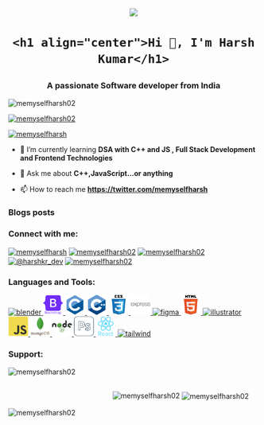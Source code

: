 

<h1 align="center">
    <img src="https://readme-typing-svg.herokuapp.com?font=Bungee+Spice&pause=1000&color=35CDF7&random=false&width=435&lines=Hi+There!..+%F0%9F%91%8B%F0%9F%A4%98;I'm+Harsh+Kumar ;" />

    <h1 align="center">Hi 👋, I'm Harsh Kumar</h1>
<h3 align="center">A passionate Software developer from India</h3>

<p align="left"> <img src="https://komarev.com/ghpvc/?username=memyselfharsh02&label=Profile%20views&color=0e75b6&style=flat" alt="memyselfharsh02" /> </p>

<p align="left"> <a href="https://github.com/ryo-ma/github-profile-trophy"><img src="https://github-profile-trophy.vercel.app/?username=memyselfharsh02" alt="memyselfharsh02" /></a> </p>

<p align="left"> <a href="https://twitter.com/memyselfharsh" target="blank"><img src="https://img.shields.io/twitter/follow/memyselfharsh?logo=twitter&style=for-the-badge" alt="memyselfharsh" /></a> </p>

- 🌱 I’m currently learning **DSA with C++ and JS , Full Stack Development and Frontend Technologies**

- 💬 Ask me about **C++,JavaScript...or anything**

- 📫 How to reach me **https://twitter.com/memyselfharsh**

### Blogs posts
<!-- BLOG-POST-LIST:START -->
<!-- BLOG-POST-LIST:END -->

<h3 align="left">Connect with me:</h3>
<p align="left">
<a href="https://twitter.com/memyselfharsh" target="blank"><img align="center" src="https://raw.githubusercontent.com/rahuldkjain/github-profile-readme-generator/master/src/images/icons/Social/twitter.svg" alt="memyselfharsh" height="30" width="40" /></a>
<a href="https://linkedin.com/in/memyselfharsh02" target="blank"><img align="center" src="https://raw.githubusercontent.com/rahuldkjain/github-profile-readme-generator/master/src/images/icons/Social/linked-in-alt.svg" alt="memyselfharsh02" height="30" width="40" /></a>
<a href="https://instagram.com/memyselfharsh02" target="blank"><img align="center" src="https://raw.githubusercontent.com/rahuldkjain/github-profile-readme-generator/master/src/images/icons/Social/instagram.svg" alt="memyselfharsh02" height="30" width="40" /></a>
<a href="https://www.hackerrank.com/@harshkr_dev" target="blank"><img align="center" src="https://raw.githubusercontent.com/rahuldkjain/github-profile-readme-generator/master/src/images/icons/Social/hackerrank.svg" alt="@harshkr_dev" height="30" width="40" /></a>
<a href="/memyselfharsh02" target="blank"><img align="center" src="https://raw.githubusercontent.com/rahuldkjain/github-profile-readme-generator/master/src/images/icons/Social/rss.svg" alt="memyselfharsh02" height="30" width="40" /></a>
</p>

<h3 align="left">Languages and Tools:</h3>
<p align="left"> <a href="https://www.blender.org/" target="_blank" rel="noreferrer"> <img src="https://download.blender.org/branding/community/blender_community_badge_white.svg" alt="blender" width="40" height="40"/> </a> <a href="https://getbootstrap.com" target="_blank" rel="noreferrer"> <img src="https://raw.githubusercontent.com/devicons/devicon/master/icons/bootstrap/bootstrap-plain-wordmark.svg" alt="bootstrap" width="40" height="40"/> </a> <a href="https://www.cprogramming.com/" target="_blank" rel="noreferrer"> <img src="https://raw.githubusercontent.com/devicons/devicon/master/icons/c/c-original.svg" alt="c" width="40" height="40"/> </a> <a href="https://www.w3schools.com/cpp/" target="_blank" rel="noreferrer"> <img src="https://raw.githubusercontent.com/devicons/devicon/master/icons/cplusplus/cplusplus-original.svg" alt="cplusplus" width="40" height="40"/> </a> <a href="https://www.w3schools.com/css/" target="_blank" rel="noreferrer"> <img src="https://raw.githubusercontent.com/devicons/devicon/master/icons/css3/css3-original-wordmark.svg" alt="css3" width="40" height="40"/> </a> <a href="https://expressjs.com" target="_blank" rel="noreferrer"> <img src="https://raw.githubusercontent.com/devicons/devicon/master/icons/express/express-original-wordmark.svg" alt="express" width="40" height="40"/> </a> <a href="https://www.figma.com/" target="_blank" rel="noreferrer"> <img src="https://www.vectorlogo.zone/logos/figma/figma-icon.svg" alt="figma" width="40" height="40"/> </a> <a href="https://www.w3.org/html/" target="_blank" rel="noreferrer"> <img src="https://raw.githubusercontent.com/devicons/devicon/master/icons/html5/html5-original-wordmark.svg" alt="html5" width="40" height="40"/> </a> <a href="https://www.adobe.com/in/products/illustrator.html" target="_blank" rel="noreferrer"> <img src="https://www.vectorlogo.zone/logos/adobe_illustrator/adobe_illustrator-icon.svg" alt="illustrator" width="40" height="40"/> </a> <a href="https://developer.mozilla.org/en-US/docs/Web/JavaScript" target="_blank" rel="noreferrer"> <img src="https://raw.githubusercontent.com/devicons/devicon/master/icons/javascript/javascript-original.svg" alt="javascript" width="40" height="40"/> </a> <a href="https://www.mongodb.com/" target="_blank" rel="noreferrer"> <img src="https://raw.githubusercontent.com/devicons/devicon/master/icons/mongodb/mongodb-original-wordmark.svg" alt="mongodb" width="40" height="40"/> </a> <a href="https://nodejs.org" target="_blank" rel="noreferrer"> <img src="https://raw.githubusercontent.com/devicons/devicon/master/icons/nodejs/nodejs-original-wordmark.svg" alt="nodejs" width="40" height="40"/> </a> <a href="https://www.photoshop.com/en" target="_blank" rel="noreferrer"> <img src="https://raw.githubusercontent.com/devicons/devicon/master/icons/photoshop/photoshop-line.svg" alt="photoshop" width="40" height="40"/> </a> <a href="https://reactjs.org/" target="_blank" rel="noreferrer"> <img src="https://raw.githubusercontent.com/devicons/devicon/master/icons/react/react-original-wordmark.svg" alt="react" width="40" height="40"/> </a> <a href="https://tailwindcss.com/" target="_blank" rel="noreferrer"> <img src="https://www.vectorlogo.zone/logos/tailwindcss/tailwindcss-icon.svg" alt="tailwind" width="40" height="40"/> </a> </p>

<h3 align="left">Support:</h3>
<p><a href="https://www.buymeacoffee.com/memyselfharsh02"> <img align="left" src="https://cdn.buymeacoffee.com/buttons/v2/default-yellow.png" height="50" width="210" alt="memyselfharsh02" /></a></p><br><br>

<p><img align="left" src="https://github-readme-stats.vercel.app/api/top-langs?username=memyselfharsh02&show_icons=true&locale=en&layout=compact" alt="memyselfharsh02" /></p>

<p>&nbsp;<img align="center" src="https://github-readme-stats.vercel.app/api?username=memyselfharsh02&show_icons=true&locale=en" alt="memyselfharsh02" /></p>

<p><img align="center" src="https://github-readme-streak-stats.herokuapp.com/?user=memyselfharsh02&" alt="memyselfharsh02" /></p>

</h1>

 <div align="center">




      
<!--
**memyselfharsh02/memyselfharsh02** is a ✨ _special_ ✨ repository because its `README.md` (this file) appears on your GitHub profile.

Here are some ideas to get you started:

- 🔭 I’m currently working on ...
- 🌱 I’m currently learning ...
- 👯 I’m looking to collaborate on ...
- 🤔 I’m looking for help with ...
- 💬 Ask me abou ...
- 📫 How to reach me: ...
- 😄 Pronouns: ...
- ⚡ Fun fact: ...
-->
